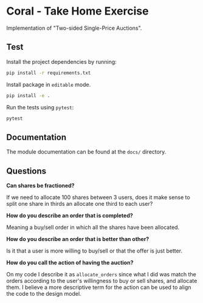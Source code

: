 # Coral - Take Home Exercise

Implementation of "Two-sided Single-Price Auctions".

## Test

Install the project dependencies by running:

```bash
pip install -r requirements.txt
```

Install package in `editable` mode.

```bash
pip install -e .
```

Run the tests using `pytest`:

```bash
pytest
```

## Documentation

The module documentation can be found at the `docs/` directory.

## Questions

**Can shares be fractioned?**

If we need to allocate 100 shares between 3 users, does it make sense to split
one share in thirds an allocate one third to each user?

**How do you describe an order that is completed?**

Meaning a buy/sell order in which all the shares have been allocated.

**How do you describe an order that is better than other?**

Is it that a user is more willing to buy/sell or that the offer is just better.

**How do you call the action of having the auction?**

On my code I describe it as `allocate_orders` since what I did was match the
orders according to the user's willingness to buy or sell shares, and allocate
them. I believe a more descriptive term for the action can be used to align the
code to the design model.